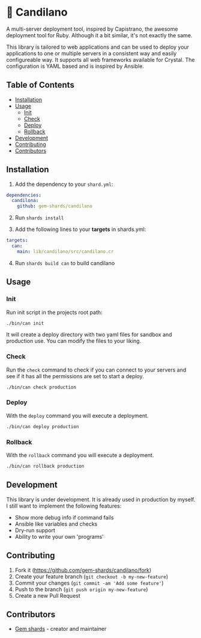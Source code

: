 # :candy: Candilano

A multi-server deployment tool, inspired by Capistrano, the awesome deployment tool for Ruby. Although it a bit similar, it's not exactly the same.

This library is tailored to web applications and can be used to deploy your applications to one or multiple servers in a consistent way and easily configureable way. It supports all web frameworks available for Crystal. The configuration is YAML based and is inspired by Ansible.

## Table of Contents
- [Installation](#installation)
- [Usage](#usage)
  - [Init](#init)
  - [Check](#check)
  - [Deploy](#deploy)
  - [Rollback](#rollback)
- [Development](#development)
- [Contributing](#contributing)
- [Contributors](#contributors)

## Installation

1. Add the dependency to your `shard.yml`:
```yaml
dependencies:
  candilona:
    github: gem-shards/candilano
```
2. Run `shards install`

3. Add the following lines to your **targets** in shards.yml:

```yaml
targets:
  can:
    main: lib/candilano/src/candilano.cr
```

4. Run `shards build can` to build candilano

## Usage

### Init
Run init script in the projects root path:

```bash
./bin/can init
```

It will create a deploy directory with two yaml files for sandbox and production use. You can modify the files to your liking.

### Check
Run the `check` command to check if you can connect to your servers and see if it has all the permissions are set to start a deploy.

```bash
./bin/can check production
```

### Deploy
With the `deploy` command you will execute a deployment.

```bash
./bin/can deploy production
```

### Rollback
With the `rollback` command you will execute a deployment.

```bash
./bin/can rollback production
```

## Development

This library is under development. It is already used in production by myself. I still want to implement the following features:

- Show more debug info if command fails
- Ansible like variables and checks
- Dry-run support
- Ability to write your own 'programs'

## Contributing

1. Fork it (<https://github.com/gem-shards/candilano/fork>)
2. Create your feature branch (`git checkout -b my-new-feature`)
3. Commit your changes (`git commit -am 'Add some feature'`)
4. Push to the branch (`git push origin my-new-feature`)
5. Create a new Pull Request

## Contributors

- [Gem shards](https://github.com/gem-shards) - creator and maintainer
